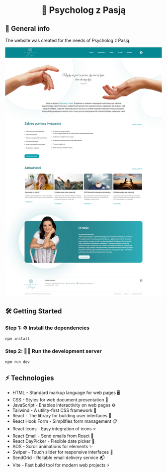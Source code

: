# <p align="center">🧠 Psycholog z Pasją</p>

## 🚀 General info
The website was created for the needs of Psycholog z Pasją.

![image alt](https://github.com/takielunek/psycholog_z_pasja/blob/3f1ebcd5f8b136595600bae3003e3d238f4d35fb/screenshot.png)

## 🛠️ Getting Started

### Step 1: ⚙️ Install the dependencies

```
npm install
```

### Step 2: 🏃‍♂️ Run the development server

```
npm run dev
```

## ⚡ Technologies
* HTML - Standard markup language for web pages 🖥️
* CSS - Styles for web document presentation 🎨
* JavaScript - Enables interactivity on web pages ⚙️
* Tailwind - A utility-first CSS framework 🎨
* React - The library for building user interfaces 🔧
* React Hook Form - Simplifies form management 📋
* React Icons - Easy integration of icons ⭐
* React Email - Send emails from React 📧
* React DayPicker - Flexible date picker 📅
* AOS - Scroll animations for elements ✨
* Swiper - Touch slider for responsive interfaces 📱
* SendGrid - Reliable email delivery service 📬
* Vite - Fast build tool for modern web projects ⚡
